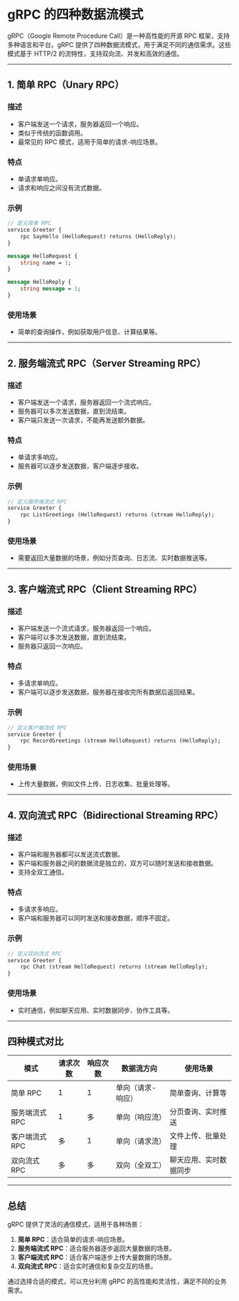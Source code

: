 # gRPC 的四种数据流模式

gRPC（Google Remote Procedure Call）是一种高性能的开源 RPC 框架，支持多种语言和平台。gRPC 提供了四种数据流模式，用于满足不同的通信需求。这些模式基于 HTTP/2 的流特性，支持双向流、并发和高效的通信。

---

## 1. 简单 RPC（Unary RPC）

### 描述
- 客户端发送一个请求，服务器返回一个响应。
- 类似于传统的函数调用。
- 最常见的 RPC 模式，适用于简单的请求-响应场景。

### 特点
- 单请求单响应。
- 请求和响应之间没有流式数据。

### 示例
```protobuf
// 定义简单 RPC
service Greeter {
    rpc SayHello (HelloRequest) returns (HelloReply);
}

message HelloRequest {
    string name = 1;
}

message HelloReply {
    string message = 1;
}
```

### 使用场景

- 简单的查询操作，例如获取用户信息、计算结果等。

---

## 2. 服务端流式 RPC（Server Streaming RPC）

### 描述

- 客户端发送一个请求，服务器返回一个流式响应。
- 服务器可以多次发送数据，直到流结束。
- 客户端只发送一次请求，不能再发送额外数据。

### 特点

- 单请求多响应。
- 服务器可以逐步发送数据，客户端逐步接收。

### 示例

```protobuf
// 定义服务端流式 RPC
service Greeter {
    rpc ListGreetings (HelloRequest) returns (stream HelloReply);
}
```

### 使用场景

- 需要返回大量数据的场景，例如分页查询、日志流、实时数据推送等。

---

## 3. 客户端流式 RPC（Client Streaming RPC）

### 描述

- 客户端发送一个流式请求，服务器返回一个响应。
- 客户端可以多次发送数据，直到流结束。
- 服务器只返回一次响应。

### 特点

- 多请求单响应。
- 客户端可以逐步发送数据，服务器在接收完所有数据后返回结果。

### 示例

```protobuf
// 定义客户端流式 RPC
service Greeter {
    rpc RecordGreetings (stream HelloRequest) returns (HelloReply);
}
```

### 使用场景

- 上传大量数据，例如文件上传、日志收集、批量处理等。

---

## 4. 双向流式 RPC（Bidirectional Streaming RPC）

### 描述

- 客户端和服务器都可以发送流式数据。
- 客户端和服务器之间的数据流是独立的，双方可以随时发送和接收数据。
- 支持全双工通信。

### 特点

- 多请求多响应。
- 客户端和服务器可以同时发送和接收数据，顺序不固定。

### 示例

```protobuf
// 定义双向流式 RPC
service Greeter {
    rpc Chat (stream HelloRequest) returns (stream HelloReply);
}
```

### 使用场景

- 实时通信，例如聊天应用、实时数据同步、协作工具等。

---

## 四种模式对比

| 模式           | 请求次数 | 响应次数 | 数据流方向        | 使用场景               |
| -------------- | -------- | -------- | ----------------- | ---------------------- |
| 简单 RPC       | 1        | 1        | 单向（请求-响应） | 简单查询、计算等       |
| 服务端流式 RPC | 1        | 多       | 单向（响应流）    | 分页查询、实时推送     |
| 客户端流式 RPC | 多       | 1        | 单向（请求流）    | 文件上传、批量处理     |
| 双向流式 RPC   | 多       | 多       | 双向（全双工）    | 聊天应用、实时数据同步 |

---

## 总结

gRPC 提供了灵活的通信模式，适用于各种场景：

1. **简单 RPC**：适合简单的请求-响应场景。
2. **服务端流式 RPC**：适合服务器逐步返回大量数据的场景。
3. **客户端流式 RPC**：适合客户端逐步上传大量数据的场景。
4. **双向流式 RPC**：适合实时通信和复杂交互的场景。

通过选择合适的模式，可以充分利用 gRPC 的高性能和灵活性，满足不同的业务需求。

```

```
